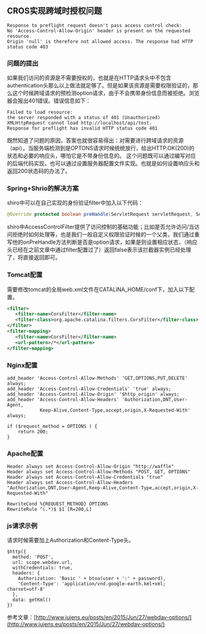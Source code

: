 ## CROS实现跨域时授权问题

	Response to preflight request doesn't pass access control check: 
	No 'Access-Control-Allow-Origin' header is present on the requested resource. 
	Origin 'null' is therefore not allowed access. The response had HTTP status code 403

### 问题的提出
如果我们访问的资源是不需要授权的，也就是在HTTP请求头中不包含authentication头那么以上做法就足够了。但是如果该资源是需要权限验证的，那么这个时候跨域请求的预检测option请求，由于不会携带身份信息而被拒绝。浏览器会报出401错误。错误信息如下：

	Failed to load resource:
	the server responded with a status of 401 (Unauthorized)
	XMLHttpRequest cannot load http://localhost/api/test.
	Response for preflight has invalid HTTP status code 401

既然知道了问题的原因，答案也就很容易得出：对需要进行跨域请求的资源（api），当服务端检测到是OPTONS请求时候统统放行，给出HTTP.OK(200)的状态和必要的响应头，哪怕它是不带身份信息的。
这个问题既可以通过编写对应的后端代码实现，也可以通过设置服务器配置文件实现。也就是如何设置响应头和返回200状态码的办法了。

### Spring+Shrio的解决方案
shiro中可以在自己实现的身份验证filter中加入以下代码：

```Java
@Override protected boolean preHandle(ServletRequest servletRequest, ServletResponse servletResponse) throws Exception { HttpServletRequest request = (HttpServletRequest) servletRequest; HttpServletResponse response = (HttpServletResponse) servletResponse; if(request.getMethod().equals(RequestMethod.OPTIONS.name())) { response.setStatus(HttpStatus.OK.value()); return false; } return super.preHandle(request, response); }
```

shiro中AccessControlFilter提供了访问控制的基础功能；比如是否允许访问/当访问拒绝时如何处理等，也是我们一般自定义权限验证时候的一个父类，我们通过重写他的onPreHandle方法判断是否是option请求，如果是则设置相应状态，（响应头已经在之前文章中通过filter配置过了）返回false表示该拦截器实例已经处理了，将直接返回即可。

### Tomcat配置
需要修改tomcat的全局web.xml文件在CATALINA_HOME/conf下，加入以下配置。

```Xml	
<filter>
   <filter-name>CorsFilter</filter-name>
   <filter-class>org.apache.catalina.filters.CorsFilter</filter-class>
</filter>
<filter-mapping>
   <filter-name>CorsFilter</filter-name>
   <url-pattern>/*</url-pattern>
</filter-mapping>
```

### Nginx配置

	add_header 'Access-Control-Allow-Methods' 'GET,OPTIONS,PUT,DELETE' always;
	add_header 'Access-Control-Allow-Credentials' 'true' always;
	add_header 'Access-Control-Allow-Origin' '$http_origin' always;
	add_header 'Access-Control-Allow-Headers' 'Authorization,DNT,User-Agent,
				Keep-Alive,Content-Type,accept,origin,X-Requested-With' always;
	
	if ($request_method = OPTIONS ) {
	    return 200;
	}

### Apache配置

	Header always set Access-Control-Allow-Origin "http://waffle"
	Header always set Access-Control-Allow-Methods "POST, GET, OPTIONS"
	Header always set Access-Control-Allow-Credentials "true"
	Header always set Access-Control-Allow-Headers "Authorization,DNT,User-Agent,Keep-Alive,Content-Type,accept,origin,X-Requested-With"
	
	RewriteCond %{REQUEST_METHOD} OPTIONS
	RewriteRule ^(.*)$ $1 [R=200,L]

### js请求示例
请求时候需要加上Authorization和Content-Type头。

	$http({
	  method: 'POST',
	  url: scope.webdav.url,
	  withCredentials: true,
	  headers: {
	    Authorization: 'Basic ' + btoa(user + ':' + password),
	    'Content-Type': 'application/vnd.google-earth.kml+xml; charset=utf-8'
	  },
	  data: getKml()
	})

参考文章：[http://www.jujens.eu/posts/en/2015/Jun/27/webdav-options/](http://www.jujens.eu/posts/en/2015/Jun/27/webdav-options/)